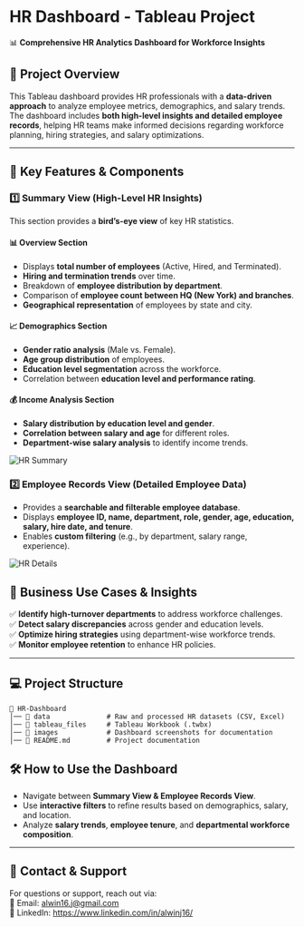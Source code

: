 # **HR Dashboard - Tableau Project**  
📊 **Comprehensive HR Analytics Dashboard for Workforce Insights**  

## **📌 Project Overview**  
This Tableau dashboard provides HR professionals with a **data-driven approach** to analyze employee metrics, demographics, and salary trends. The dashboard includes **both high-level insights and detailed employee records**, helping HR teams make informed decisions regarding workforce planning, hiring strategies, and salary optimizations.  

---

## **🎯 Key Features & Components**  

### **1️⃣ Summary View (High-Level HR Insights)**
This section provides a **bird’s-eye view** of key HR statistics.  

#### **📊 Overview Section**  
- Displays **total number of employees** (Active, Hired, and Terminated).  
- **Hiring and termination trends** over time.  
- Breakdown of **employee distribution by department**.  
- Comparison of **employee count between HQ (New York) and branches**.  
- **Geographical representation** of employees by state and city.  

#### **📈 Demographics Section**  
- **Gender ratio analysis** (Male vs. Female).  
- **Age group distribution** of employees.  
- **Education level segmentation** across the workforce.  
- Correlation between **education level and performance rating**.  

#### **💰 Income Analysis Section**  
- **Salary distribution by education level and gender**.  
- **Correlation between salary and age** for different roles.  
- **Department-wise salary analysis** to identify income trends.

![HR  Summary](https://github.com/user-attachments/assets/3bd00321-af6a-409b-8ecc-caf70b51ce2d)

### **2️⃣ Employee Records View (Detailed Employee Data)**
- Provides a **searchable and filterable employee database**.  
- Displays **employee ID, name, department, role, gender, age, education, salary, hire date, and tenure**.  
- Enables **custom filtering** (e.g., by department, salary range, experience).

![HR  Details](https://github.com/user-attachments/assets/086829a9-6105-43dc-94c1-f3929734adb2)


## **📌 Business Use Cases & Insights**  
✅ **Identify high-turnover departments** to address workforce challenges.  
✅ **Detect salary discrepancies** across gender and education levels.  
✅ **Optimize hiring strategies** using department-wise workforce trends.  
✅ **Monitor employee retention** to enhance HR policies.  

---

## **💻 Project Structure**  
```
📂 HR-Dashboard
│── 📁 data              # Raw and processed HR datasets (CSV, Excel)
│── 📁 tableau_files     # Tableau Workbook (.twbx)
│── 📁 images            # Dashboard screenshots for documentation
│── 📜 README.md         # Project documentation

```

## **🛠️ How to Use the Dashboard**
- Navigate between **Summary View & Employee Records View**.  
- Use **interactive filters** to refine results based on demographics, salary, and location.  
- Analyze **salary trends**, **employee tenure**, and **departmental workforce composition**.  

---

## **📩 Contact & Support**
For questions or support, reach out via:  
📧 Email: alwin16.j@gmail.com  
💼 LinkedIn: https://www.linkedin.com/in/alwinj16/
